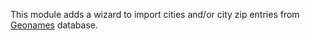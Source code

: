 This module adds a wizard to import cities and/or city zip entries from
[Geonames](http://www.geonames.org/) database.
